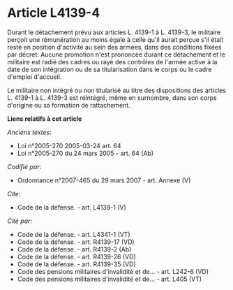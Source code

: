 # Article L4139-4

Durant le détachement prévu aux articles L. 4139-1 à L. 4139-3, le militaire perçoit une rémunération au moins égale à celle
qu'il aurait perçue s'il était resté en position d'activité au sein des armées, dans des conditions fixées par décret. Aucune
promotion n'est prononcée durant ce détachement et le militaire est radié des cadres ou rayé des contrôles de l'armée active
à la date de son intégration ou de sa titularisation dans le corps ou le cadre d'emploi d'accueil. 

Le militaire non intégré ou non titularisé au titre des dispositions des articles L. 4139-1 à L. 4139-3 est réintégré, même
en surnombre, dans son corps d'origine ou sa formation de rattachement.

**Liens relatifs à cet article**

_Anciens textes_:

  - Loi n°2005-270 2005-03-24 art. 64
  - Loi n°2005-270 du 24 mars 2005 - art. 64 (Ab)

_Codifié par_:

  - Ordonnance n°2007-465 du 29 mars 2007 - art. Annexe (V)

_Cite_:

  - Code de la défense. - art. L4139-1 (V)

_Cité par_:

  - Code de la défense. - art. L4341-1 (VT)
  - Code de la défense. - art. R4139-17 (VD)
  - Code de la défense. - art. R4139-2 (Ab)
  - Code de la défense. - art. R4139-26 (VD)
  - Code de la défense. - art. R4139-35 (VD)
  - Code des pensions militaires d'invalidité et de... - art. L242-6 (VD)
  - Code des pensions militaires d'invalidité et de... - art. L405 (VT)
